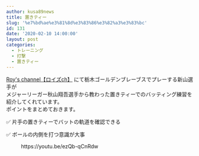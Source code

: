 ```yaml
---
author: kusa89news
title: 置きティー
slug: '%e7%bd%ae%e3%81%8d%e3%83%86%e3%82%a3%e3%83%bc'
id: 131
date: '2020-02-10 14:00:00'
layout: post
categories:
  - トレーニング
  - 打撃
  - 置きティー
---
```


[Roy's channel【ロイズch】](https://www.youtube.com/channel/UC1sEwAPAP4ElXrKQ2TSMQDQ) にて栃木ゴールデンブレーブスでプレーする新山選手が  
メジャーリーガー秋山翔吾選手から教わった置きティーでのバッティング練習を紹介してくれています。  
ポイントをまとめておきます。

✅ 片手の置きティーでバットの軌道を確認できる

✅ ボールの内側を打つ意識が大事

<figure class="wp-block-embed-youtube wp-block-embed is-type-video is-provider-youtube wp-embed-aspect-16-9 wp-has-aspect-ratio">

<div class="wp-block-embed__wrapper">https://youtu.be/ezQb-qCnRdw</div>

</figure>